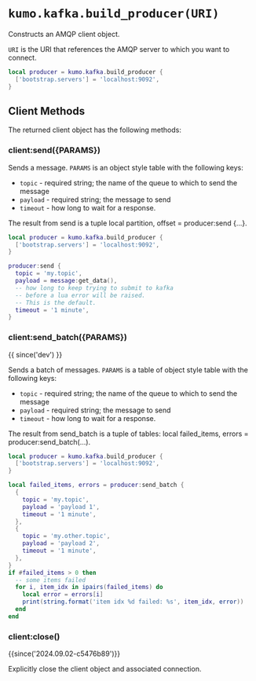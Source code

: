 # `kumo.kafka.build_producer(URI)`

Constructs an AMQP client object.

`URI` is the URI that references the AMQP server to which you want to connect.

```lua
local producer = kumo.kafka.build_producer {
  ['bootstrap.servers'] = 'localhost:9092',
}
```

## Client Methods

The returned client object has the following methods:

### client:send({PARAMS})

Sends a message. `PARAMS` is an object style table with the
following keys:

* `topic` - required string; the name of the queue to which to send the message
* `payload` - required string; the message to send
* `timeout` - how long to wait for a response.

The result from send is a tuple local partition, offset = producer:send {...}.

```lua
local producer = kumo.kafka.build_producer {
  ['bootstrap.servers'] = 'localhost:9092',
}

producer:send {
  topic = 'my.topic',
  payload = message:get_data(),
  -- how long to keep trying to submit to kafka
  -- before a lua error will be raised.
  -- This is the default.
  timeout = '1 minute',
}
```

### client:send_batch({PARAMS})

{{ since('dev') }}

Sends a batch of messages. `PARAMS` is a table of object style table with the
following keys:

* `topic` - required string; the name of the queue to which to send the message
* `payload` - required string; the message to send
* `timeout` - how long to wait for a response.

The result from send_batch is a tuple of tables: local failed_items, errors = producer:send_batch(...).

```lua
local producer = kumo.kafka.build_producer {
  ['bootstrap.servers'] = 'localhost:9092',
}

local failed_items, errors = producer:send_batch {
  {
    topic = 'my.topic',
    payload = 'payload 1',
    timeout = '1 minute',
  },
  {
    topic = 'my.other.topic',
    payload = 'payload 2',
    timeout = '1 minute',
  },
}
if #failed_items > 0 then
  -- some items failed
  for i, item_idx in ipairs(failed_items) do
    local error = errors[i]
    print(string.format('item idx %d failed: %s', item_idx, error))
  end
end
```

### client:close()

{{since('2024.09.02-c5476b89')}}

Explicitly close the client object and associated connection.
